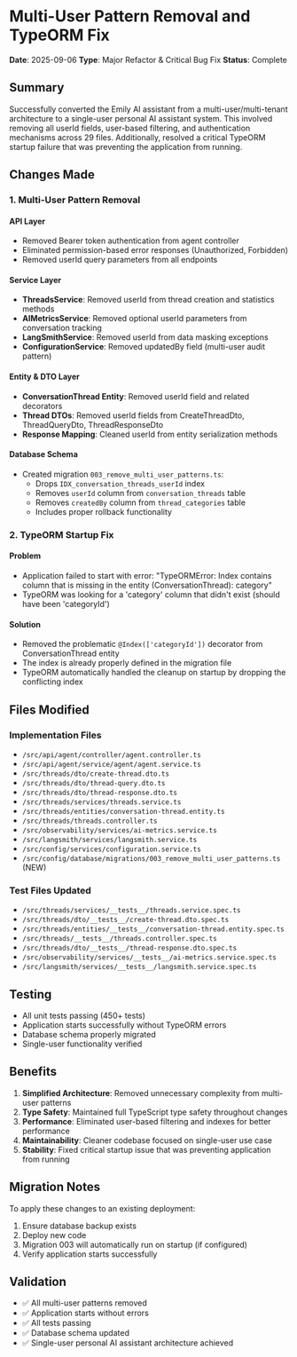 # Multi-User Pattern Removal and TypeORM Fix

**Date**: 2025-09-06
**Type**: Major Refactor & Critical Bug Fix
**Status**: Complete

## Summary

Successfully converted the Emily AI assistant from a multi-user/multi-tenant architecture to a single-user personal AI assistant system. This involved removing all userId fields, user-based filtering, and authentication mechanisms across 29 files. Additionally, resolved a critical TypeORM startup failure that was preventing the application from running.

## Changes Made

### 1. Multi-User Pattern Removal

#### API Layer
- Removed Bearer token authentication from agent controller
- Eliminated permission-based error responses (Unauthorized, Forbidden)
- Removed userId query parameters from all endpoints

#### Service Layer
- **ThreadsService**: Removed userId from thread creation and statistics methods
- **AIMetricsService**: Removed optional userId parameters from conversation tracking
- **LangSmithService**: Removed userId from data masking exceptions
- **ConfigurationService**: Removed updatedBy field (multi-user audit pattern)

#### Entity & DTO Layer
- **ConversationThread Entity**: Removed userId field and related decorators
- **Thread DTOs**: Removed userId fields from CreateThreadDto, ThreadQueryDto, ThreadResponseDto
- **Response Mapping**: Cleaned userId from entity serialization methods

#### Database Schema
- Created migration `003_remove_multi_user_patterns.ts`:
  - Drops `IDX_conversation_threads_userId` index
  - Removes `userId` column from `conversation_threads` table
  - Removes `createdBy` column from `thread_categories` table
  - Includes proper rollback functionality

### 2. TypeORM Startup Fix

#### Problem
- Application failed to start with error: "TypeORMError: Index contains column that is missing in the entity (ConversationThread): category"
- TypeORM was looking for a 'category' column that didn't exist (should have been 'categoryId')

#### Solution
- Removed the problematic `@Index(['categoryId'])` decorator from ConversationThread entity
- The index is already properly defined in the migration file
- TypeORM automatically handled the cleanup on startup by dropping the conflicting index

## Files Modified

### Implementation Files
- `/src/api/agent/controller/agent.controller.ts`
- `/src/api/agent/service/agent/agent.service.ts`
- `/src/threads/dto/create-thread.dto.ts`
- `/src/threads/dto/thread-query.dto.ts`
- `/src/threads/dto/thread-response.dto.ts`
- `/src/threads/services/threads.service.ts`
- `/src/threads/entities/conversation-thread.entity.ts`
- `/src/threads/threads.controller.ts`
- `/src/observability/services/ai-metrics.service.ts`
- `/src/langsmith/services/langsmith.service.ts`
- `/src/config/services/configuration.service.ts`
- `/src/config/database/migrations/003_remove_multi_user_patterns.ts` (NEW)

### Test Files Updated
- `/src/threads/services/__tests__/threads.service.spec.ts`
- `/src/threads/dto/__tests__/create-thread.dto.spec.ts`
- `/src/threads/entities/__tests__/conversation-thread.entity.spec.ts`
- `/src/threads/__tests__/threads.controller.spec.ts`
- `/src/threads/dto/__tests__/thread-response.dto.spec.ts`
- `/src/observability/services/__tests__/ai-metrics.service.spec.ts`
- `/src/langsmith/services/__tests__/langsmith.service.spec.ts`

## Testing

- All unit tests passing (450+ tests)
- Application starts successfully without TypeORM errors
- Database schema properly migrated
- Single-user functionality verified

## Benefits

1. **Simplified Architecture**: Removed unnecessary complexity from multi-user patterns
2. **Type Safety**: Maintained full TypeScript type safety throughout changes
3. **Performance**: Eliminated user-based filtering and indexes for better performance
4. **Maintainability**: Cleaner codebase focused on single-user use case
5. **Stability**: Fixed critical startup issue that was preventing application from running

## Migration Notes

To apply these changes to an existing deployment:
1. Ensure database backup exists
2. Deploy new code
3. Migration 003 will automatically run on startup (if configured)
4. Verify application starts successfully

## Validation

- ✅ All multi-user patterns removed
- ✅ Application starts without errors
- ✅ All tests passing
- ✅ Database schema updated
- ✅ Single-user personal AI assistant architecture achieved